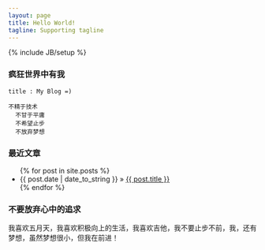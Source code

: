 ```yaml
---
layout: page
title: Hello World!
tagline: Supporting tagline
---
```

{% include JB/setup %}



### 疯狂世界中有我 


    
    title : My Blog =)
    
    不精于技术
      不甘于平庸
      不希望止步
      不放弃梦想

### 最近文章

<ul class="posts">
  {% for post in site.posts %}
    <li><span>{{ post.date | date_to_string }}</span> &raquo; <a href="{{ BASE_PATH }}{{ post.url }}">{{ post.title }}</a></li>
  {% endfor %}
</ul>

### 不要放弃心中的追求

我喜欢五月天，我喜欢积极向上的生活，我喜欢吉他，我不要止步不前，我，还有梦想，虽然梦想很小，但我在前进！


